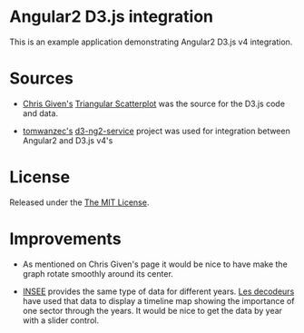 # Angular2 D3.js integration

This is an example application demonstrating Angular2 D3.js v4 integration.

# Sources

* [Chris Given's](https://bl.ocks.org/cmgiven) [Triangular Scatterplot](https://bl.ocks.org/cmgiven/a0f58034cea5331a814b30b74aacb8af) was the source for the D3.js code and data.

* [tomwanzec's](https://github.com/tomwanzek) [d3-ng2-service](https://github.com/tomwanzek/d3-ng2-service) project was used for integration between Angular2 and D3.js v4's

# License
Released under the [The MIT License](https://opensource.org/licenses/MIT).

# Improvements

* As mentioned on Chris Given's page it would be nice to have make the graph rotate smoothly around its center.

* [INSEE](http://www.insee.fr/fr/themes/detail.asp?reg_id=99&ref_id=emploi-zone-2008) provides the same type of data for different years. [Les decodeurs](http://www.lemonde.fr/les-decodeurs/article/2016/09/19/visualisez-vingt-cinq-ans-de-desindustrialisation-dans-les-departements-francais_5000083_4355770.html) have used that data to display a timeline map showing the importance of one sector through the years. It would be nice to get the data by year with a slider control.
